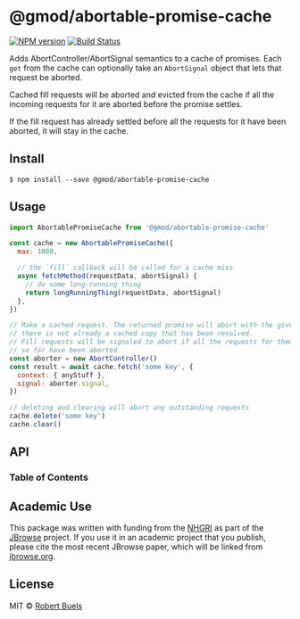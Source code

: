 # @gmod/abortable-promise-cache

[![NPM version](https://img.shields.io/npm/v/@gmod/abortable-promise-cache.svg?style=flat-square)](https://npmjs.org/package/abortable-promise-cache)
[![Build Status](https://img.shields.io/github/actions/workflow/status/GMOD/abortable-promise-cache/push.yml?branch=master)](https://github.com/GMOD/abortable-promise-cache/actions)

Adds AbortController/AbortSignal semantics to a cache of promises. Each `get`
from the cache can optionally take an `AbortSignal` object that lets that
request be aborted.

Cached fill requests will be aborted and evicted from the cache if all the
incoming requests for it are aborted before the promise settles.

If the fill request has already settled before all the requests for it have been
aborted, it will stay in the cache.

## Install

    $ npm install --save @gmod/abortable-promise-cache

## Usage

```js
import AbortablePromiseCache from '@gmod/abortable-promise-cache'

const cache = new AbortablePromiseCache({
  max: 1000,

  // the `fill` callback will be called for a cache miss
  async fetchMethod(requestData, abortSignal) {
    // do some long-running thing
    return longRunningThing(requestData, abortSignal)
  },
})

// Make a cached request. The returned promise will abort with the given abort signal if
// there is not already a cached copy that has been resolved.
// Fill requests will be signaled to abort if all the requests for them
// so far have been aborted.
const aborter = new AbortController()
const result = await cache.fetch('some key', {
  context: { anyStuff },
  signal: aborter.signal,
})

// deleting and clearing will abort any outstanding requests
cache.delete('some key')
cache.clear()
```

## API

<!-- Generated by documentation.js. Update this documentation by updating the source code. -->

### Table of Contents

## Academic Use

This package was written with funding from the [NHGRI](http://genome.gov) as
part of the [JBrowse](http://jbrowse.org) project. If you use it in an academic
project that you publish, please cite the most recent JBrowse paper, which will
be linked from [jbrowse.org](http://jbrowse.org).

## License

MIT © [Robert Buels](https://github.com/rbuels)

